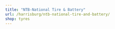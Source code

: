 ```yaml
---
title: "NTB-National Tire & Battery"
url: /harrisburg/ntb-national-tire-and-battery/
shop: tyres
---
```

